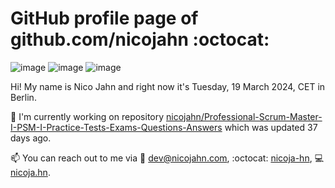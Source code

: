 # GitHub profile page of <!-- github -->github.com/nicojahn<!-- github --> :octocat:

![image](https://img.shields.io/badge/in%20progress%20since-aug.%201996-blue?style=flat) ![image](https://img.shields.io/badge/runs%20on-caffeine-brown?style=flat&logo=buy-me-a-coffee&logoColor=brown) ![image](https://img.shields.io/badge/homepage-blank-white?style=flat&?link=https://nicojahn.com&link=https://nicojahn.com)

Hi! My name is <!-- name -->Nico Jahn<!-- name --> and right now it's <!-- date -->Tuesday, 19 March 2024, CET<!-- date --> in <!-- city -->Berlin<!-- city -->.

🔭 I'm currently working on <!-- projects -->repository [nicojahn/Professional-Scrum-Master-I-PSM-I-Practice-Tests-Exams-Questions-Answers](https://github.com/nicojahn/Professional-Scrum-Master-I-PSM-I-Practice-Tests-Exams-Questions-Answers) which was updated 37 days ago<!-- projects -->.

📫 You can reach out to me via <!-- contact -->:email: dev@nicojahn.com, :octocat: [nicoja-hn](https://github.com/nicoja-hn), :computer: [nicoja.hn](https://nicoja.hn)<!-- contact -->.
